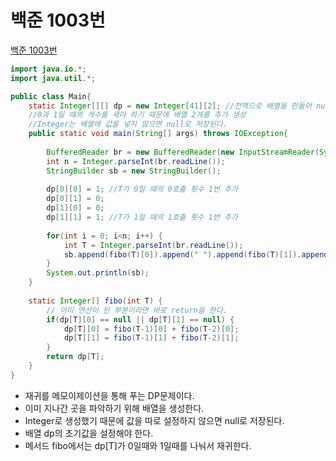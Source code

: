 # 백준 1003번
[백준 1003번](https://www.acmicpc.net/problem/1003)

```java
import java.io.*;
import java.util.*;

public class Main{
	static Integer[][] dp = new Integer[41][2]; //전역으로 배열을 만들어 null이 아닌 곳은 이미 계산된 곳이다.  
	//0과 1일 때의 개수를 세야 하기 때문에 배열 2개를 추가 생성  
	//Integer는 배열에 값을 넣지 않으면 null로 저장된다.
	public static void main(String[] args) throws IOException{
		
		BufferedReader br = new BufferedReader(new InputStreamReader(System.in));
		int n = Integer.parseInt(br.readLine());
		StringBuilder sb = new StringBuilder();
		
		dp[0][0] = 1; //T가 0일 때의 0호출 횟수 1번 추가
		dp[0][1] = 0; 
		dp[1][0] = 0;
		dp[1][1] = 1; //T가 1일 때의 1호출 횟수 1번 추가
		
		for(int i = 0; i<n; i++) {
			int T = Integer.parseInt(br.readLine());
			sb.append(fibo(T)[0]).append(" ").append(fibo(T)[1]).append("\n");
		}
		System.out.println(sb);
	}
	
	static Integer[] fibo(int T) {
		// 이미 연산이 된 부분이라면 바로 return을 한다.
		if(dp[T][0] == null || dp[T][1] == null) {
			dp[T][0] = fibo(T-1)[0] + fibo(T-2)[0];
			dp[T][1] = fibo(T-1)[1] + fibo(T-2)[1];
		}
		return dp[T];
	}
}
```
- 재귀를 메모이제이션을 통해 푸는 DP문제이다.
- 이미 지나간 곳을 파악하기 위해 배열을 생성한다.
- Integer로 생성했기 때문에 값을 따로 설정하지 않으면 null로 저장된다.
- 배열 dp의 초기값을 설정해야 한다.
- 메서드 fibo에서는 dp[T]가 0일때와 1일때를 나눠서 재귀한다.
